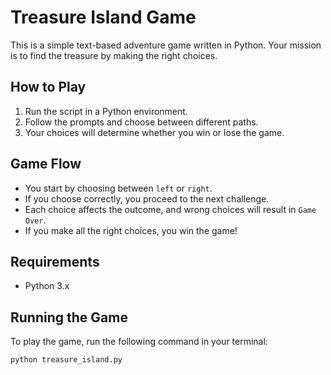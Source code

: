 # Treasure Island Game

This is a simple text-based adventure game written in Python. Your mission is to find the treasure by making the right choices.

## How to Play
1. Run the script in a Python environment.
2. Follow the prompts and choose between different paths.
3. Your choices will determine whether you win or lose the game.

## Game Flow
- You start by choosing between `left` or `right`.
- If you choose correctly, you proceed to the next challenge.
- Each choice affects the outcome, and wrong choices will result in `Game Over`.
- If you make all the right choices, you win the game!

## Requirements
- Python 3.x

## Running the Game
To play the game, run the following command in your terminal:
```sh
python treasure_island.py
